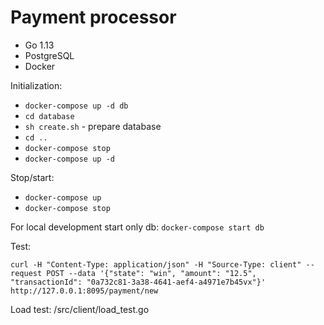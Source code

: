 # Payment processor
* Go 1.13
* PostgreSQL
* Docker

Initialization:
* `docker-compose up -d db`
* `cd database`
* `sh create.sh` - prepare database 
* `cd ..`
* `docker-compose stop`
* `docker-compose up -d`

Stop/start:
* `docker-compose up`
* `docker-compose stop`

For local development start only db:
`docker-compose start db`

Test:
```
curl -H "Content-Type: application/json" -H "Source-Type: client" --request POST --data '{"state": "win", "amount": "12.5", "transactionId": "0a732c81-3a38-4641-aef4-a4971e7b45vx"}' http://127.0.0.1:8095/payment/new
```

Load test: /src/client/load_test.go